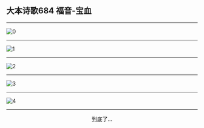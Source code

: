 
## 大本诗歌684 福音-宝血
        
<div id="aplayer0"></div>

---

<img alt="0" data-original="/data/d0679/0">

---

<img alt="1" data-original="/data/d0679/1">

---

<img alt="2" data-original="/data/d0679/2">

---

<img alt="3" data-original="/data/d0679/3">

---

<img alt="4" data-original="/data/d0679/4">

---

<p style="text-align: center">到底了...</p>

<script src="/js/dist-view.js"></script>

<script>
MAIN.id = 'd0679';
        
const ap0 = new APlayer({
    container: document.getElementById('aplayer0'),
    volume: 1,
    loop: 'none',
    preload: 'none',
    audio: [{
        name: '大本诗歌684.mp3',
        artist: '大本诗歌',
        url: 'https://res.wx.qq.com/voice/getvoice?mediaid=MzI0NTk3MDM5M18yMjQ3NDk2MjYy',
        cover: '/favicon'
    }]
});
</script>
